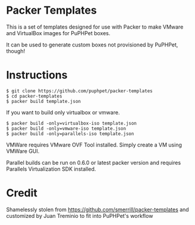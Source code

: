 # Packer Templates

This is a set of templates designed for use with Packer to make VMware and VirtualBox images for PuPHPet boxes.

It can be used to generate custom boxes not provisioned by PuPHPet, though!

# Instructions

    $ git clone https://github.com/puphpet/packer-templates
    $ cd packer-templates
    $ packer build template.json

If you want to build only virtualbox or vmware.

    $ packer build -only=virtualbox-iso template.json
    $ packer build -only=vmware-iso template.json
    $ packer build -only=parallels-iso template.json

VMWare requires VMware OVF Tool installed. Simply create a VM using VMWare GUI.

Parallel builds can be run on 0.6.0 or latest packer version and requires Parallels Virtualization SDK installed.

# Credit

Shamelessly stolen from https://github.com/smerrill/packer-templates and customized
by Juan Treminio to fit into PuPHPet's workflow
